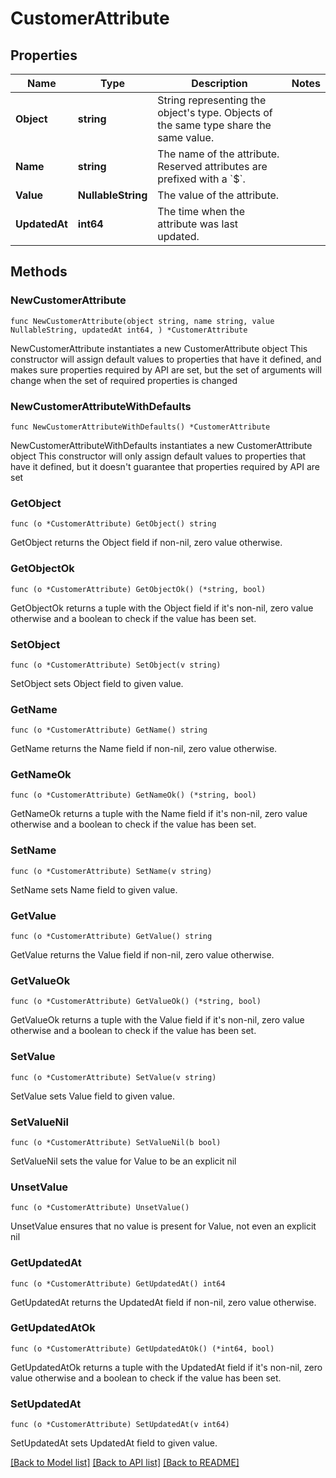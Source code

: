 # CustomerAttribute

## Properties

Name | Type | Description | Notes
------------ | ------------- | ------------- | -------------
**Object** | **string** | String representing the object&#39;s type. Objects of the same type share the same value. | 
**Name** | **string** | The name of the attribute. Reserved attributes are prefixed with a &#x60;$&#x60;. | 
**Value** | **NullableString** | The value of the attribute. | 
**UpdatedAt** | **int64** | The time when the attribute was last updated. | 

## Methods

### NewCustomerAttribute

`func NewCustomerAttribute(object string, name string, value NullableString, updatedAt int64, ) *CustomerAttribute`

NewCustomerAttribute instantiates a new CustomerAttribute object
This constructor will assign default values to properties that have it defined,
and makes sure properties required by API are set, but the set of arguments
will change when the set of required properties is changed

### NewCustomerAttributeWithDefaults

`func NewCustomerAttributeWithDefaults() *CustomerAttribute`

NewCustomerAttributeWithDefaults instantiates a new CustomerAttribute object
This constructor will only assign default values to properties that have it defined,
but it doesn't guarantee that properties required by API are set

### GetObject

`func (o *CustomerAttribute) GetObject() string`

GetObject returns the Object field if non-nil, zero value otherwise.

### GetObjectOk

`func (o *CustomerAttribute) GetObjectOk() (*string, bool)`

GetObjectOk returns a tuple with the Object field if it's non-nil, zero value otherwise
and a boolean to check if the value has been set.

### SetObject

`func (o *CustomerAttribute) SetObject(v string)`

SetObject sets Object field to given value.


### GetName

`func (o *CustomerAttribute) GetName() string`

GetName returns the Name field if non-nil, zero value otherwise.

### GetNameOk

`func (o *CustomerAttribute) GetNameOk() (*string, bool)`

GetNameOk returns a tuple with the Name field if it's non-nil, zero value otherwise
and a boolean to check if the value has been set.

### SetName

`func (o *CustomerAttribute) SetName(v string)`

SetName sets Name field to given value.


### GetValue

`func (o *CustomerAttribute) GetValue() string`

GetValue returns the Value field if non-nil, zero value otherwise.

### GetValueOk

`func (o *CustomerAttribute) GetValueOk() (*string, bool)`

GetValueOk returns a tuple with the Value field if it's non-nil, zero value otherwise
and a boolean to check if the value has been set.

### SetValue

`func (o *CustomerAttribute) SetValue(v string)`

SetValue sets Value field to given value.


### SetValueNil

`func (o *CustomerAttribute) SetValueNil(b bool)`

 SetValueNil sets the value for Value to be an explicit nil

### UnsetValue
`func (o *CustomerAttribute) UnsetValue()`

UnsetValue ensures that no value is present for Value, not even an explicit nil
### GetUpdatedAt

`func (o *CustomerAttribute) GetUpdatedAt() int64`

GetUpdatedAt returns the UpdatedAt field if non-nil, zero value otherwise.

### GetUpdatedAtOk

`func (o *CustomerAttribute) GetUpdatedAtOk() (*int64, bool)`

GetUpdatedAtOk returns a tuple with the UpdatedAt field if it's non-nil, zero value otherwise
and a boolean to check if the value has been set.

### SetUpdatedAt

`func (o *CustomerAttribute) SetUpdatedAt(v int64)`

SetUpdatedAt sets UpdatedAt field to given value.



[[Back to Model list]](../README.md#documentation-for-models) [[Back to API list]](../README.md#documentation-for-api-endpoints) [[Back to README]](../README.md)


